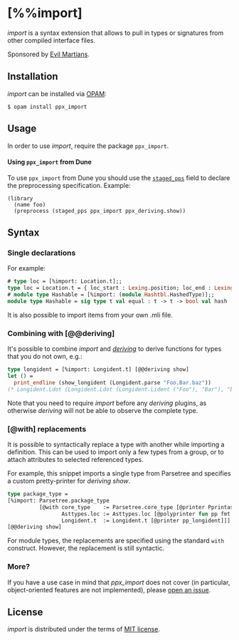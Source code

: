 [%%import]
==========

_import_ is a syntax extension that allows to pull in types or signatures from other compiled interface files.

Sponsored by [Evil Martians](http://evilmartians.com).

Installation
------------

_import_ can be installed via [OPAM](https://opam.ocaml.org):

    $ opam install ppx_import

Usage
-----

In order to use _import_, require the package `ppx_import`.

#### Using `ppx_import` from Dune

To use `ppx_import` from Dune you should use the [`staged_pps`](https://dune.readthedocs.io/en/latest/dune-files.html#preprocessing-specification) field to declare the preprocessing specification. Example:

```
(library
  (name foo)
  (preprocess (staged_pps ppx_import ppx_deriving.show))
```

Syntax
------

### Single declarations

For example:

``` ocaml
# type loc = [%import: Location.t];;
type loc = Location.t = { loc_start : Lexing.position; loc_end : Lexing.position; loc_ghost : bool; }
# module type Hashable = [%import: (module Hashtbl.HashedType)];;
module type Hashable = sig type t val equal : t -> t -> bool val hash : t -> int end
```

It is also possible to import items from your own .mli file.

### Combining with [@@deriving]

It's possible to combine _import_ and [_deriving_][deriving] to derive functions for types that you do not own, e.g.:

[deriving]: https://github.com/whitequark/ppx_deriving

``` ocaml
type longident = [%import: Longident.t] [@@deriving show]
let () =
  print_endline (show_longident (Longident.parse "Foo.Bar.baz"))
(* Longident.Ldot (Longident.Ldot (Longident.Lident ("Foo"), "Bar"), "baz") *)
```

Note that you need to require _import_ before any _deriving_ plugins, as otherwise _deriving_ will not be able to observe the complete type.

### [@with] replacements

It is possible to syntactically replace a type with another while importing a definition. This can be used to import only a few types from a group, or to attach attributes to selected referenced types.

For example, this snippet imports a single type from Parsetree and specifies a custom pretty-printer for _deriving show_.

``` ocaml
type package_type =
[%import: Parsetree.package_type
          [@with core_type    := Parsetree.core_type [@printer Pprintast.core_type];
                 Asttypes.loc := Asttypes.loc [@polyprinter fun pp fmt x -> pp fmt x.Asttypes.txt];
                 Longident.t  := Longident.t [@printer pp_longident]]]
[@@deriving show]
```

For module types, the replacements are specified using the standard `with` construct. However, the replacement is still syntactic.

### More?

If you have a use case in mind that _ppx_import_ does not cover (in particular, object-oriented features are not implemented), please [open an issue](https://github.com/whitequark/ppx_import/issues/new).

License
-------

_import_ is distributed under the terms of [MIT license](LICENSE.txt).
